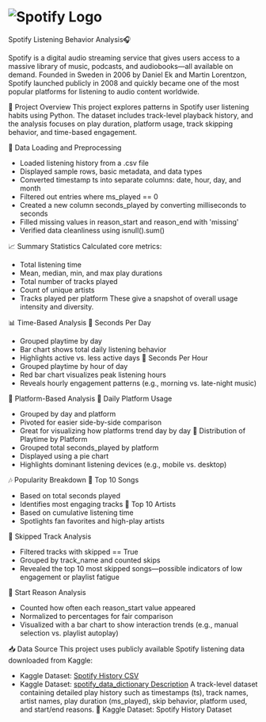 # ![Spotify Logo](https://upload.wikimedia.org/wikipedia/commons/2/26/Spotify_logo_with_text.svg)
Spotify Listening Behavior Analysis🎧

Spotify is a digital audio streaming service that gives users access to a massive library of music, podcasts, and audiobooks—all available on demand. Founded in Sweden in 2006 by Daniel Ek and Martin Lorentzon, Spotify launched publicly in 2008 and quickly became one of the most popular platforms for listening to audio content worldwide.


📝 Project Overview
This project explores patterns in Spotify user listening habits using Python. The dataset includes track-level playback history, and the analysis focuses on play duration, platform usage, track skipping behavior, and time-based engagement.

📂 Data Loading and Preprocessing
- Loaded listening history from a .csv file
- Displayed sample rows, basic metadata, and data types
- Converted timestamp ts into separate columns: date, hour, day, and month
- Filtered out entries where ms_played == 0
- Created a new column seconds_played by converting milliseconds to seconds
- Filled missing values in reason_start and reason_end with 'missing'
- Verified data cleanliness using isnull().sum()

📈 Summary Statistics
Calculated core metrics:
- Total listening time
- Mean, median, min, and max play durations
- Total number of tracks played
- Count of unique artists
- Tracks played per platform
These give a snapshot of overall usage intensity and diversity.

📊 Time-Based Analysis
🔹 Seconds Per Day
- Grouped playtime by day
- Bar chart shows total daily listening behavior
- Highlights active vs. less active days
🔹 Seconds Per Hour
- Grouped playtime by hour of day
- Red bar chart visualizes peak listening hours
- Reveals hourly engagement patterns (e.g., morning vs. late-night music)

📱 Platform-Based Analysis
🔹 Daily Platform Usage
- Grouped by day and platform
- Pivoted for easier side-by-side comparison
- Great for visualizing how platforms trend day by day
🔹 Distribution of Playtime by Platform
- Grouped total seconds_played by platform
- Displayed using a pie chart
- Highlights dominant listening devices (e.g., mobile vs. desktop)

🎶 Popularity Breakdown
🔹 Top 10 Songs
- Based on total seconds played
- Identifies most engaging tracks
🔹 Top 10 Artists
- Based on cumulative listening time
- Spotlights fan favorites and high-play artists

🚫 Skipped Track Analysis
- Filtered tracks with skipped == True
- Grouped by track_name and counted skips
- Revealed the top 10 most skipped songs—possible indicators of low engagement or playlist fatigue

🧭 Start Reason Analysis
- Counted how often each reason_start value appeared
- Normalized to percentages for fair comparison
- Visualized with a bar chart to show interaction trends (e.g., manual selection vs. playlist autoplay)


📥 Data Source
This project uses publicly available Spotify listening data downloaded from Kaggle:
- Kaggle Dataset: [Spotify History CSV](https://www.kaggle.com/datasets/spotify_history.csv)
- Kaggle Dataset: [spotify_data_dictionary Description](https://www.kaggle.com/datasets/spotify_data_dictionary_Description.csv)
A track-level dataset containing detailed play history such as timestamps (ts), track names, artist names, play duration (ms_played), skip behavior, platform used, and start/end reasons.
🔗 Kaggle Dataset: Spotify History Dataset



